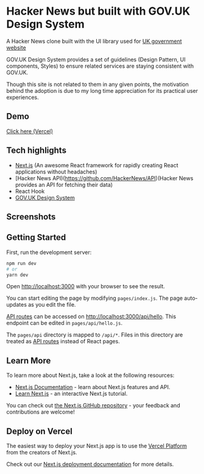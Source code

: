 # Hacker News but built with GOV.UK Design System

A Hacker News clone built with the UI library used for [UK government website](https://www.gov.uk/)

GOV.UK Design System provides a set of guidelines (Design Pattern, UI components, Styles) to ensure related services are staying consistent with GOV.UK.

Though this site is not related to them in any given points, the motivation behind the adoption is due to my long time appreciation for its practical user experiences.

## Demo 
[Click here (Vercel)](https://hn-govuk.vercel.app)

## Tech highlights
- [Next.js](https://nextjs.org/) (An awesome React framework for rapidly creating React applications without headaches)
- [Hacker News API)(https://github.com/HackerNews/API)(Hacker News provides an API for fetching their data)
- React Hook
- [GOV.UK Design System](https://design-system.service.gov.uk/)

## Screenshots

## Getting Started

First, run the development server:

```bash
npm run dev
# or
yarn dev
```

Open [http://localhost:3000](http://localhost:3000) with your browser to see the result.

You can start editing the page by modifying `pages/index.js`. The page auto-updates as you edit the file.

[API routes](https://nextjs.org/docs/api-routes/introduction) can be accessed on [http://localhost:3000/api/hello](http://localhost:3000/api/hello). This endpoint can be edited in `pages/api/hello.js`.

The `pages/api` directory is mapped to `/api/*`. Files in this directory are treated as [API routes](https://nextjs.org/docs/api-routes/introduction) instead of React pages.

## Learn More

To learn more about Next.js, take a look at the following resources:

- [Next.js Documentation](https://nextjs.org/docs) - learn about Next.js features and API.
- [Learn Next.js](https://nextjs.org/learn) - an interactive Next.js tutorial.

You can check out [the Next.js GitHub repository](https://github.com/vercel/next.js/) - your feedback and contributions are welcome!

## Deploy on Vercel

The easiest way to deploy your Next.js app is to use the [Vercel Platform](https://vercel.com/new?utm_medium=default-template&filter=next.js&utm_source=create-next-app&utm_campaign=create-next-app-readme) from the creators of Next.js.

Check out our [Next.js deployment documentation](https://nextjs.org/docs/deployment) for more details.
